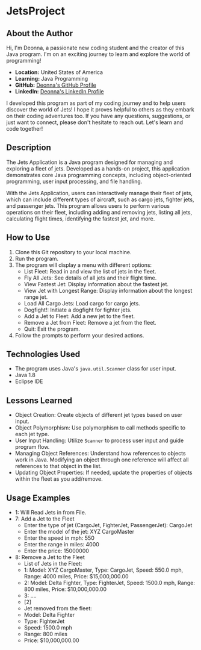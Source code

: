 # JetsProject

## About the Author
Hi, I'm Deonna, a passionate new coding student and the creator of this Java program. I'm on an exciting journey to learn and explore the world of programming!

- **Location:** United States of America
- **Learning:** Java Programming
- **GitHub:** [Deonna's GitHub Profile](https://github.com/Deonnaa)
- **LinkedIn:** [Deonna's LinkedIn Profile](https://www.linkedin.com/in/deonna-aponte-506a3318b/)

I developed this program as part of my coding journey and to help users discover the world of Jets! I hope it proves helpful to others as they embark on their coding adventures too. If you have any questions, suggestions, or just want to connect, please don't hesitate to reach out. Let's learn and code together!

## Description
The Jets Application is a Java program designed for managing and exploring a fleet of jets. Developed as a hands-on project, this application demonstrates core Java programming concepts, including object-oriented programming, user input processing, and file handling.

With the Jets Application, users can interactively manage their fleet of jets, which can include different types of aircraft, such as cargo jets, fighter jets, and passenger jets. This program allows users to perform various operations on their fleet, including adding and removing jets, listing all jets, calculating flight times, identifying the fastest jet, and more.

## How to Use
1. Clone this Git repository to your local machine.
2. Run the program.
3. The program will display a menu with different options:
   - List Fleet: Read in and view the list of jets in the fleet.
   - Fly All Jets: See details of all jets and their flight time.
   - View Fastest Jet: Display information about the fastest jet.
   - View Jet with Longest Range: Display information about the longest range jet.
   - Load All Cargo Jets: Load cargo for cargo jets.
   - Dogfight!: Initiate a dogfight for fighter jets.
   - Add a Jet to Fleet: Add a new jet to the fleet.
   - Remove a Jet from Fleet: Remove a jet from the fleet.
   - Quit: Exit the program.
4. Follow the prompts to perform your desired actions.

## Technologies Used
- The program uses Java's `java.util.Scanner` class for user input.
- Java 1.8
- Eclipse IDE

## Lessons Learned
- Object Creation: Create objects of different jet types based on user input.
- Object Polymorphism: Use polymorphism to call methods specific to each jet type.
- User Input Handling: Utilize `Scanner` to process user input and guide program flow.
- Managing Object References: Understand how references to objects work in Java. Modifying an object through one reference will affect all references to that object in the list.
- Updating Object Properties: If needed, update the properties of objects within the fleet as you add/remove.

## Usage Examples
- 1: Will Read Jets in from File.
- 7: Add a Jet to the Fleet
  - Enter the type of jet (CargoJet, FighterJet, PassengerJet): CargoJet
  - Enter the model of the jet: XYZ CargoMaster
  - Enter the speed in mph: 550
  - Enter the range in miles: 4000
  - Enter the price: 15000000
- 8: Remove a Jet to the Fleet
  - List of Jets in the Fleet:
  - 1: Model: XYZ CargoMaster, Type: CargoJet, Speed: 550.0 mph, Range: 4000 miles, Price: $15,000,000.00
  - 2: Model: Delta Fighter, Type: FighterJet, Speed: 1500.0 mph, Range: 800 miles, Price: $10,000,000.00
  - 3: ....
  - [2]
  - Jet removed from the fleet:
  - Model: Delta Fighter
  - Type: FighterJet
  - Speed: 1500.0 mph
  - Range: 800 miles
  - Price: $10,000,000.00
